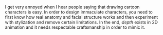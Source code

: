 I get very annoyed when I hear people saying that drawing cartoon characters is easy. In order to design immaculate characters, you need to first know how real anatomy and facial structure works and then experiment with stylization and remove certain limitations. In the end, *depth* exists in 2D animation and it needs respectable craftsmanship in order to mimic it.
